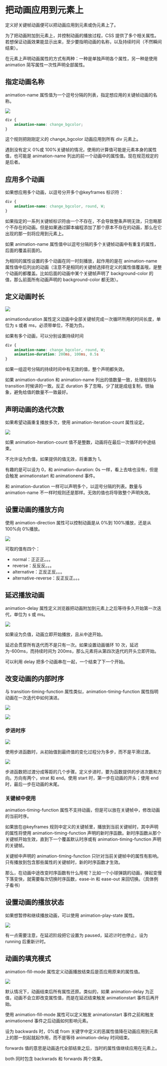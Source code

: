 # 把动画应用到元素上

定义好关键帧动画便可以把动画应用到元素或伪元素上了。

为了把动画附加到元素上，并控制动画的播放过程，CSS 提供了多个相关属性。若想保证动画效果能显示出来，至少要指明动画的名称，以及持续时间（不然瞬间结束）。

在元素上声明动画属性的方式有两种：一种是单独声明各个属性，另一种是使用 animation 简写属性一次性声明全部属性。

## 指定动画名称

animation-name 属性值为一个逗号分隔的列表，指定想应用的关键帧动画的名称。

![](animation-name.png)

```CSS
div {
    animation-name: change_bgcolor;
}
```

这个规则把刚刚定义的 change_bgcolor 动画应用到所有 div 元素上。

遇到没有定义 0%或 100%关键帧的情况，使用的计算值可能是元素本身的属性值，也可能是 animation-name 列出的前一个动画中的属性值。现在规范规定的是后者。

## 应用多个动画

如果想应用多个动画，以逗号分开多个@keyframes 标识符：

```CSS
div {
    animation-name: change_bgcolor, round, W;
}
```

如果指定的一系列关键帧标识符由一个不存在，不会导致整条声明无效，只忽略那个不存在的动画。但是如果通过脚本编程添加了那个原本不存在的动画，那么在它出现的那一刻将应用到元素上。

如果 animation-name 属性值中以逗号分隔的多个关键帧动画中有重复的属性，后面的覆盖前面的。

为相同的属性设置的多个动画在同一时刻播放，起作用的是在 animation-name 属性值中后列出的动画（注意不是相同的关键帧选择符定义的属性值覆盖哦，是整个动画的都覆盖。比如后面的动画中某个关键帧声明了 background-color 的值，那么前面所有动画声明的 background-color 都无效）。

## 定义动画时长

![](animation-duration.png)

animationduration 属性定义动画中全部关键帧完成一次循环所用的时间长度，单位为 s 或者 ms，必须带单位，不能为负。

如果有多个动画，可以分别设置持续时间

```CSS
div {
    animation-name: change_bgcolor, round, W;
    animation-duration: 200ms, 100ms, 0.5s
}
```

如果一组逗号分隔的持续时间中有无效的值，整个声明都失效。

如果 animation-duration 和 animation-name 列出的值数量一致，处理规则与 transition 时候讲的一致。反正 duration 多了忽略，少了就是成组复制，很抽象，避免给值的数量不一致最好。

## 声明动画的迭代次数

如果希望动画重复播放多次，使用 animation-iteration-count 属性设定。

![](animation-iteration-count.png)

如果 animation-iteration-count 值不是整数，动画将在最后一次循环的中途结束。

不允许设为负值，如果提供的值无效，将重置为 1。

有趣的是可以设为 0，和 animation-duration: 0s 一样，看上去啥也没有，但是会触发 animationstart 和 animationend 事件。

和 animation-duration 一样可以声明多个，以逗号分隔的列表。数量与 animation-name 不一样时规则还是那样。无效的值也将导致整个声明失效。

## 设置动画的播放方向

使用 animation-direction 属性可以控制动画是从 0%到 100%播放，还是从 100%向 0%播放。

![](animation-direction.png)

可取的值有四个：

* normal：正正正。。。
* reverse：反反反。。。
* alternative：正反正反。。。
* alternative-reverse：反正反正。。。
  
## 延迟播放动画

animation-delay 属性定义浏览器把动画附加到元素上之后等待多久开始第一次迭代，单位为 s 或 ms。

![](animation-delay.png)

如果设为负值，动画立即开始播放，且从中途开始。

延迟会贯穿所有迭代而不是只有一次。如果设置动画循环 10 次，延迟为-600ms，而持续时间为 200ms，那么元素将从第四次迭代的开头立即开始。

可以利用 delay 把多个动画串在一起，一个结束了下一个开始。

## 改变动画的内部时序

与 transition-timing-function 属性类似，animation-timing-function 属性指明动画在一次迭代中如何演进。

![](animation-timing-function.png)

![](贝塞尔函数名称.png)

### 步进时序

![](步进时序.png)

使用步进函数时，从初始值到最终值的变化过程分为多步，而不是平滑过渡。

![](分步过渡.png)

步进函数把过渡分成等距的几个步骤。定义步进时，要为函数提供的步进次数和方向。方向有两个，strat 和 end。使用 start 时，第一步在动画的开头；使用 end 时，最后一步在动画的末尾。

### 关键帧中使用

animation-timing-function 属性不支持动画，但是可以放在关键帧中，修改动画的当前时序。

如果放在@keyframes 规则中定义的关键帧里，播放到当前关键帧时，其中声明的属性将使用 animation-timing-function 声明的新时序函数。新时序函数从那个关键帧开始生效，直到下一个覆盖默认时序或有 animation-timing-function 声明的关键帧。

关键帧中声明的 animation-timing-function 只针对当前关键帧中的属性有影响。只有播放到包含那些属性的关键帧时，新的时序函数才生效。

那么，在动画中途改变时序函数有什么用呢？比如一个小球弹跳的动画，弹起变慢下落变快，就需要每次切换时序函数，ease-in 和 ease-out 来回切换。（具体例子看书）

## 设置动画的播放状态

如果想暂停和继续播放动画，可以使用 animation-play-state 属性。

![](animation-play-state.png)

有一点需要注意，在延迟阶段把它设置为 paused，延迟计时也停止，设为 running 后重新计时。

## 动画的填充模式

animation-fill-mode 属性定义动画播放结束后是否应用原来的属性值。

![](animation-fill-mode.png)

默认情况下，动画结束后所有属性还原。类似的，如果 animation-delay 为正值，动画不会立即改变属性值，而是在延迟结束触发 animationstart 事件后再开始。

使用 animation-fill-mode 属性可以定义触发 animationstart 事件之前和触发 animationend 事件之后动画如何影响元素。

设为 backwards 时，0%或 from 关键字中定义的恶属性值降在动画应用到元素上的那一刻起就起作用，而不是等待 animation-delay 时间结束。

forwards 值的意思是动画迭代全部结束之后，当时的属性值继续应用在元素上。

both 同时包含 backwrads 和 forwards 两个效果。
